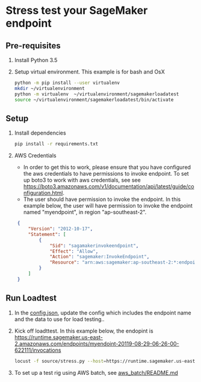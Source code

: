 # Stress test your SageMaker endpoint

## Pre-requisites

1. Install Python 3.5

2. Setup virtual environment. This example is for bash and OsX
    ```bash
    python -m pip install --user virtualenv
    mkdir ~/virtualenvironment
    python -m virtualenv  ~/virtualenvironment/sagemakerloadatest
    source ~/virtualenvironment/sagemakerloadatest/bin/activate
    ```

## Setup
1. Install dependencies
    ```bash
    pip install -r requirements.txt
    ```
    
2. AWS Credentials

   - In order to get this to work, please ensure that you have configured the aws credentials to have permissions to invoke endpoint. To set up boto3 to work with aws credentials, see see  https://boto3.amazonaws.com/v1/documentation/api/latest/guide/configuration.html.
   - The user should have permission to invoke the endpoint. In this example below, the user will have permission to invoke the endpoint named "myendpoint", in region "ap-southeast-2".
   ```json
    {
        "Version": "2012-10-17",
        "Statement": [
            {
                "Sid": "sagamakerinvokeendpoint",
                "Effect": "Allow",
                "Action": "sagemaker:InvokeEndpoint",
                "Resource": "arn:aws:sagemaker:ap-southeast-2:*:endpoint/myendpoint"
            }
        ]
    }
    ```
   
  

## Run Loadtest
1. In the [config.json](source/config.json), update the config which includes the endpoint name and the data to use for load testing..

1. Kick off loadttest. In this example below, the endopint is https://runtime.sagemaker.us-east-2.amazonaws.com/endpoints/myendoint-20119-08-29-06-26-00-622111/invocations
    
    ```bash
    locust -f source/stress.py --host=https://runtime.sagemaker.us-east-2.amazonaws.com/endpoints/myendoint-20119-08-29-06-26-00-622111/invocations
    
    ```

2. To set up a test rig using AWS batch, see [aws_batch/README.md](aws_batch/README.md)
